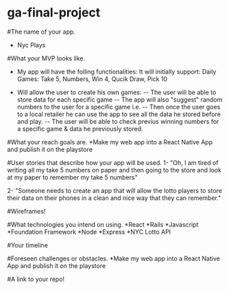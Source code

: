 # ga-final-project

#The name of your app.
* Nyc Plays

#What your MVP looks like.
* My app will have the folling functionalities: It will initially support: Daily Games: Take 5, Numbers, Win 4, Qucik Draw, Pick 10

- Will allow the user to create his own games:
-- The user will be able to store data for each specific game
-- The app will also "suggest" random numbers to the user for a specific game i.e.
-- Then once the user goes to a local retailer he can use the app to see all the data he stored before and play.
-- The user will be able to check previus winning numbers for a specific game & data he previously stored.

#What your reach goals are.
*Make my web app into a React Native App and publish it on the playstore

#User stories that describe how your app will be used.
1- "Oh, I am tired of writing all my take 5 numbers on paper and then going to the store and look at my paper to remember my take 5 numbers"

2- "Someone needs to create an app that will allow the lotto players to store their data on their phones in a clean and nice way that they can remember."

#Wireframes!

#What technologies you intend on using.
*React
*Rails
*Javascript
*Foundation Framework
*Node
*Express
*NYC Lotto API


#Your timeline

#Foreseen challenges or obstacles.
*Make my web app into a React Native App and publish it on the playstore


#A link to your repo!
